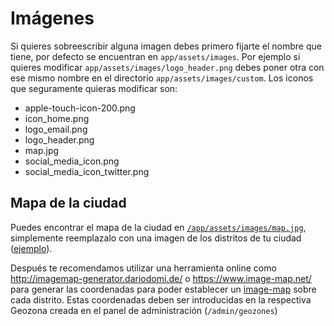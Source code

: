 # Imágenes

Si quieres sobreescribir alguna imagen debes primero fijarte el nombre que tiene, por defecto se encuentran en `app/assets/images`. Por ejemplo si quieres modificar `app/assets/images/logo_header.png` debes poner otra con ese mismo nombre en el directorio `app/assets/images/custom`. Los iconos que seguramente quieras modificar son:

* apple-touch-icon-200.png
* icon_home.png
* logo_email.png
* logo_header.png
* map.jpg
* social_media_icon.png
* social_media_icon_twitter.png

## Mapa de la ciudad

Puedes encontrar el mapa de la ciudad en [`/app/assets/images/map.jpg`](https://github.com/consul/consul/blob/master/app/assets/images/map.jpg), simplemente reemplazalo con una imagen de los distritos de tu ciudad ([ejemplo](https://github.com/ayuntamientomadrid/consul/blob/master/app/assets/images/map.jpg)).

Después te recomendamos utilizar una herramienta online como <http://imagemap-generator.dariodomi.de/> o <https://www.image-map.net/> para generar las coordenadas para poder establecer un [image-map](https://www.w3schools.com/tags/tag_map.asp) sobre cada distrito. Estas coordenadas deben ser introducidas en la respectiva Geozona creada en el panel de administración (`/admin/geozones`)

